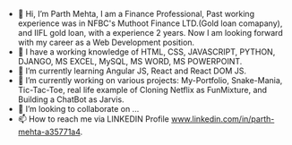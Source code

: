 - 👋 Hi, I’m Parth Mehta, I am a Finance Professional, Past working experience was in NFBC's Muthoot Finance LTD.(Gold loan comapany), and IIFL gold loan, with a experience 2 years. Now I am looking forward with my career as a Web Development position. 
- 👀 I have a working knowledge of HTML, CSS, JAVASCRIPT, PYTHON, DJANGO, MS EXCEL, MySQL, MS WORD, MS POWERPOINT.
- 🌱 I’m currently learning  Angular JS, React and React DOM JS.
- 🌱 I’m currently working on various projects: My-Portfolio, Snake-Mania, Tic-Tac-Toe, real life example of Cloning Netflix as FunMixture, and Building a ChatBot as Jarvis.
- 💞️ I’m looking to collaborate on ...
- 📫 How to reach me via LINKEDIN Profile www.linkedin.com/in/parth-mehta-a35771a4.

<!---
Parth007786/Parth007786 is a ✨ special ✨ repository because its `README.md` (this file) appears on your GitHub profile.
You can click the Preview link to take a look at your changes.
--->
